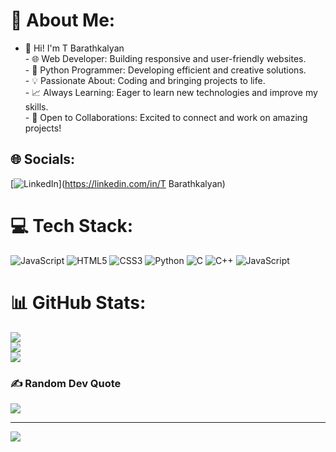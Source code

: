 # 💫 About Me:
- 🌟 Hi! I'm T Barathkalyan<br>- 🌐 Web Developer: Building responsive and user-friendly websites.<br>- 🐍 Python Programmer: Developing efficient and creative solutions.<br>- 💡 Passionate About: Coding and bringing projects to life.<br>- 📈 Always Learning: Eager to learn new technologies and improve my skills.<br>- 🤝 Open to Collaborations: Excited to connect and work on amazing projects!<br>


## 🌐 Socials:
[![LinkedIn](https://img.shields.io/badge/LinkedIn-%230077B5.svg?logo=linkedin&logoColor=white)](https://linkedin.com/in/T Barathkalyan) 

# 💻 Tech Stack:
![JavaScript](https://img.shields.io/badge/javascript-%23323330.svg?style=for-the-badge&logo=javascript&logoColor=%23F7DF1E) ![HTML5](https://img.shields.io/badge/html5-%23E34F26.svg?style=for-the-badge&logo=html5&logoColor=white) ![CSS3](https://img.shields.io/badge/css3-%231572B6.svg?style=for-the-badge&logo=css3&logoColor=white) ![Python](https://img.shields.io/badge/python-3670A0?style=for-the-badge&logo=python&logoColor=ffdd54) ![C](https://img.shields.io/badge/c-%2300599C.svg?style=for-the-badge&logo=c&logoColor=white) ![C++](https://img.shields.io/badge/c++-%2300599C.svg?style=for-the-badge&logo=c%2B%2B&logoColor=white) ![JavaScript](https://img.shields.io/badge/javascript-%23323330.svg?style=for-the-badge&logo=javascript&logoColor=%23F7DF1E)
# 📊 GitHub Stats:
![](https://github-readme-stats.vercel.app/api?username=Barathkalyan&theme=dark&hide_border=false&include_all_commits=false&count_private=false)<br/>
![](https://github-readme-streak-stats.herokuapp.com/?user=Barathkalyan&theme=dark&hide_border=false)<br/>
![](https://github-readme-stats.vercel.app/api/top-langs/?username=Barathkalyan&theme=dark&hide_border=false&include_all_commits=false&count_private=false&layout=compact)

### ✍️ Random Dev Quote
![](https://quotes-github-readme.vercel.app/api?type=horizontal&theme=radical)

---
[![](https://visitcount.itsvg.in/api?id=Barathkalyan&icon=0&color=13)](https://visitcount.itsvg.in)

<!-- Proudly created with GPRM ( https://gprm.itsvg.in ) -->

